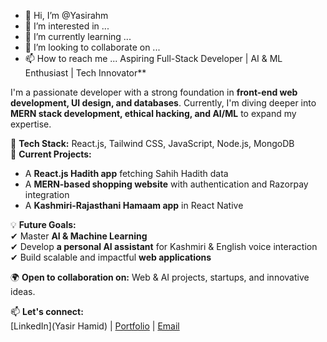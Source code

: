 - 👋 Hi, I’m @Yasirahm
- 👀 I’m interested in ...
- 🌱 I’m currently learning ...
- 💞️ I’m looking to collaborate on ...
- 📫 How to reach me ...
Aspiring Full-Stack Developer | AI & ML Enthusiast | Tech Innovator**  

I'm a passionate developer with a strong foundation in **front-end web development, UI design, and databases**. Currently, I'm diving deeper into **MERN stack development, ethical hacking, and AI/ML** to expand my expertise.  

🔹 **Tech Stack:** React.js, Tailwind CSS, JavaScript, Node.js, MongoDB  
🔹 **Current Projects:**  
- A **React.js Hadith app** fetching Sahih Hadith data  
- A **MERN-based shopping website** with authentication and Razorpay integration  
- A **Kashmiri-Rajasthani Hamaam app** in React Native  

💡 **Future Goals:**  
✔ Master **AI & Machine Learning**  
✔ Develop **a personal AI assistant** for Kashmiri & English voice interaction  
✔ Build scalable and impactful **web applications**  

🌍 **Open to collaboration on:** Web & AI projects, startups, and innovative ideas.  

📫 **Let's connect:**  
[LinkedIn](Yasir Hamid) | [Portfolio](yasirhamid.netlify.app) | [Email](ratherseenu16@gmail.com)  
